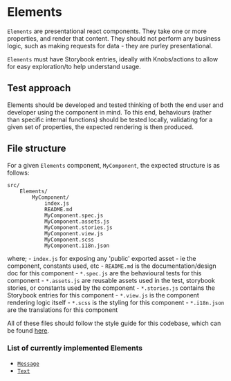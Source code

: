 # Elements

`Elements` are presentational react components. They take one or more properties,
and render that content. They should not perform any business logic, such as
making requests for data - they are purley presentational.

`Elements` must have Storybook entries, ideally with Knobs/actions to allow for
easy exploration/to help understand usage.

## Test approach

Elements should be developed and tested thinking of both the end user and 
developer using the component in mind. To this end, behaviours (rather 
than specific internal functions) should be tested locally, validating for a 
given set of properties, the expected rendering is then produced.

## File structure

For a given `Elements` component, `MyComponent`, the expected structure is as
follows:

```
src/
    Elements/
        MyComponent/
            index.js
            README.md
            MyComponent.spec.js
            MyComponent.assets.js
            MyComponent.stories.js
            MyComponent.view.js
            MyComponent.scss
            MyComponent.i18n.json
```

where;
    - `index.js` for exposing any 'public' exported asset - ie the component,
    constants used, etc
    - `README.md` is the documentation/design doc for this component
    - `*.spec.js` are the behavioural tests for this component
    - `*.assets.js` are reusable assets used in the test, storybook stories,
    or constants used by the component
    - `*.stories.js` contains the Storybook entries for this component
    - `*.view.js` is the component rendering logic itself
    - `*.scss` is the styling for this component
    - `*.i18n.json` are the translations for this component

All of these files should follow the style guide for this codebase, which 
can be found [here](../../docs/CodeStyle.md).

### List of currently implemented Elements
- [`Message`](./Message/README.md)
- [`Text`](./Text/README.md)
